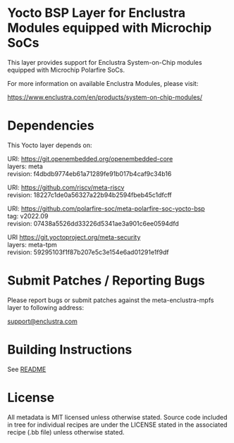 # Yocto BSP Layer for Enclustra Modules equipped with Microchip SoCs

This layer provides support for Enclustra System-on-Chip modules equipped with Microchip Polarfire SoCs.

For more information on available Enclustra Modules, please visit:

https://www.enclustra.com/en/products/system-on-chip-modules/

# Dependencies

This Yocto layer depends on:

URI: https://git.openembedded.org/openembedded-core<br>
layers: meta<br>
revision: f4dbdb9774eb61a71289fe91b017b4caf9c34b16

URI: https://github.com/riscv/meta-riscv<br>
revision: 18227c1de0a56327a22b94b2594fbeb45c1dfcff

URI: https://github.com/polarfire-soc/meta-polarfire-soc-yocto-bsp<br>
tag: v2022.09<br>
revision: 07438a5526dd33226d5341ae3a901c6ee0594dfd

URI https://git.yoctoproject.org/meta-security<br>
layers: meta-tpm<br>
revision: 59295103f1f87b207e5c3e154e6ad01291e1f9df

# Submit Patches / Reporting Bugs

Please report bugs or submit patches against the meta-enclustra-mpfs layer to following address:

support@enclustra.com

# Building Instructions

See [README](../README.md)

# License

All metadata is MIT licensed unless otherwise stated. Source code included in tree for individual recipes are under the LICENSE stated in the associated recipe (.bb file) unless otherwise stated.
